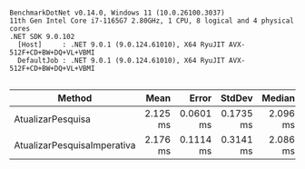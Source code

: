 ```

BenchmarkDotNet v0.14.0, Windows 11 (10.0.26100.3037)
11th Gen Intel Core i7-1165G7 2.80GHz, 1 CPU, 8 logical and 4 physical cores
.NET SDK 9.0.102
  [Host]     : .NET 9.0.1 (9.0.124.61010), X64 RyuJIT AVX-512F+CD+BW+DQ+VL+VBMI
  DefaultJob : .NET 9.0.1 (9.0.124.61010), X64 RyuJIT AVX-512F+CD+BW+DQ+VL+VBMI


```
| Method                      | Mean     | Error     | StdDev    | Median   | Gen0     | Gen1     | Allocated |
|---------------------------- |---------:|----------:|----------:|---------:|---------:|---------:|----------:|
| AtualizarPesquisa           | 2.125 ms | 0.0601 ms | 0.1735 ms | 2.096 ms | 250.0000 | 109.3750 |   1.52 MB |
| AtualizarPesquisaImperativa | 2.176 ms | 0.1114 ms | 0.3141 ms | 2.086 ms | 250.0000 | 109.3750 |   1.52 MB |
